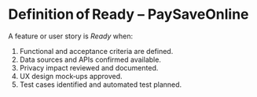 # Definition of Ready – PaySaveOnline

A feature or user story is *Ready* when:
1. Functional and acceptance criteria are defined.
2. Data sources and APIs confirmed available.
3. Privacy impact reviewed and documented.
4. UX design mock‑ups approved.
5. Test cases identified and automated test planned.